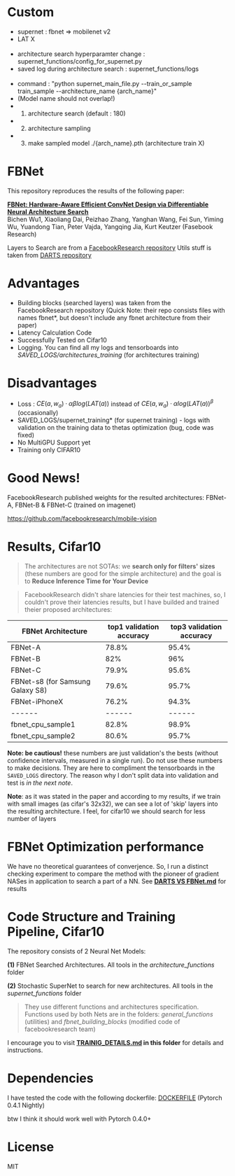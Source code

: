# **Custom**
- supernet : fbnet => mobilenet v2
- LAT X
<br></br>
- architecture search hyperparamter change : supernet_functions/config_for_supernet.py  
- saved log during architecture search : supernet_functions/logs
<br></br>
- command : "python supernet_main_file.py --train_or_sample train_sample --architecture_name {arch_name}"
- (Model name should not overlap!)
- 1. architecture search (default : 180)
- 2. architecture sampling
- 3. make sampled model ./{arch_name}.pth (architecture train X)





# **FBNet**

This repository reproduces the results of the following paper:

[**FBNet: Hardware-Aware Efficient ConvNet Design via Differentiable Neural Architecture Search**](https://arxiv.org/pdf/1812.03443.pdf)  
Bichen Wu1, Xiaoliang Dai, Peizhao Zhang, Yanghan Wang, Fei Sun, Yiming Wu, Yuandong Tian, Peter Vajda, Yangqing Jia, Kurt Keutzer (Fasebook Research)

Layers to Search are from a [FacebookResearch repository](https://github.com/facebookresearch/maskrcnn-benchmark/tree/master/maskrcnn_benchmark/modeling/backbone)
Utils stuff is taken from [DARTS repository](https://github.com/quark0/darts/blob/master/cnn/utils.py)

# Advantages

* Building blocks (searched layers) was taken from the FacebookResearch repository
(Quick Note: their repo consists files with names fbnet*, but doesn't include any fbnet architecture from their paper)
* Latency Calculation Code
* Successfully Tested on Cifar10
* Logging. You can find all my logs and tensorboards into  *SAVED_LOGS/architectures_training* (for architectures training)

# Disadvantages
* Loss : $CE(a, w_a) · α β log(LAT(a))$  instead of $CE(a, w_a) · α log(LAT(a))^β$ (occasionally)
* SAVED_LOGS/supernet_training* (for supernet training) - logs with validation on the training data to thetas optimization (bug, code was fixed) 
* No MultiGPU Support yet
* Training only CIFAR10

# Good News!
FacebookResearch published weights for the resulted architectures: FBNet-A, FBNet-B & FBNet-C (trained on imagenet)

https://github.com/facebookresearch/mobile-vision

# Results, Cifar10

> The architectures are not SOTAs: we **search only for filters' sizes** (these numbers are good for the simple architecture) and the goal is to **Reduce Inference Time for Your Device**

> FacebookResearch didn't share latencies for their test machines, so, I couldn't prove their latencies results, but I have builded and trained theier proposed architectures:

| FBNet Architecture | **top1** validation accuracy | **top3** validation accuracy | 
| ------ | ------ | ------ |
| FBNet-A | 78.8% | 95.4% |
| FBNet-B | 82% | 96% |
| FBNet-C | 79.9% | 95.6% |
| FBNet-s8 (for Samsung Galaxy S8) | 79.6% | 95.7% |
| FBNet-iPhoneX | 76.2% | 94.3% |
| ------ | ------ | ------ |
| fbnet_cpu_sample1 | 82.8% | 98.9% |
| fbnet_cpu_sample2 | 80.6% | 95.7% |

**Note: be cautious!** these numbers are just validation's the bests (without confidence intervals, measured in a single run). Do not use these numbers to make decisions. They are here to compliment the tensorboards in the `SAVED_LOGS` directory. The reason why I don't split data into validation and test is *in the next note*.

**Note**: as it was stated in the paper and according to my results, if we train with small images (as cifar's 32x32), we can see a lot of 'skip' layers into the resulting architecture. I feel, for cifar10 we should search for less number of layers

# FBNet Optimization performance
We have no theoretical guarantees of converjence. So, I run a distinct checking experiment to compare the method with the pioneer of gradient NASes in application to search a part of a NN. 
See **[DARTS VS FBNet.md](https://github.com/AnnaAraslanova/FBNet/blob/master/DARTS_VS_FBNET.md)** for results

# Code Structure and Training Pipeline, Cifar10

The repository consists of 2 Neural Net Models:

**(1)** FBNet Searched Architectures. All tools in the *architecture_functions* folder

**(2)** Stochastic SuperNet to search for new architectures. All tools in the *supernet_functions* folder

> They use different functions and architectures specification. Functions used by both Nets are in the folders: *general_functions* (utilities) and *fbnet_building_blocks* (modified code of facebookresearch team)

I encourage you to visit **[TRAINIG_DETAILS.md](https://github.com/AnnaAraslanova/FBNet/blob/master/TRAINIG_DETAILS.md) in this folder** for details and instructions.

# Dependencies

I have tested the code with the following dockerfile: [DOCKERFILE](https://github.com/facebookresearch/maskrcnn-benchmark/blob/master/docker/Dockerfile) (Pytorch 0.4.1 Nightly)

btw I think it should work well with Pytorch 0.4.0+

# License

MIT
